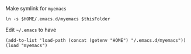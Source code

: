 Make symlink for `myemacs`

```
ln -s $HOME/.emacs.d/myemacs $thisFolder
```

Edit `~/.emacs` to have

```
(add-to-list 'load-path (concat (getenv "HOME") "/.emacs.d/myemacs"))
(load "myemacs")
```

